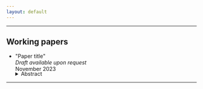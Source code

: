 ```yaml
---
layout: default
---
```


---

## Working papers
- "Paper title"    
_Draft available upon request_    
November 2023   
 
    <details>
	  		<summary style="margin-top: -1.3em; ">Abstract</summary>
	  		<p class="notice" style="margin-top:0 !important">
               This is the abstract of my paper.
            </p>
	</details>





---
